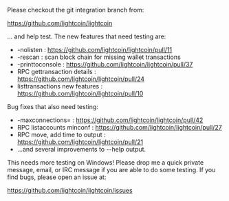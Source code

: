 Please checkout the git integration branch from:

https://github.com/lightcoin/lightcoin

... and help test.  The new features that need testing are:

* -nolisten : https://github.com/lightcoin/lightcoin/pull/11
* -rescan : scan block chain for missing wallet transactions
* -printtoconsole : https://github.com/lightcoin/lightcoin/pull/37
* RPC gettransaction details : https://github.com/lightcoin/lightcoin/pull/24
* listtransactions new features : https://github.com/lightcoin/lightcoin/pull/10

Bug fixes that also need testing:

* -maxconnections= : https://github.com/lightcoin/lightcoin/pull/42
* RPC listaccounts minconf : https://github.com/lightcoin/lightcoin/pull/27
* RPC move, add time to output : https://github.com/lightcoin/lightcoin/pull/21
* ...and several improvements to --help output.

This needs more testing on Windows!  Please drop me a quick private message, email, or IRC message if you are able to do some testing.  If you find bugs, please open an issue at:

https://github.com/lightcoin/lightcoin/issues
